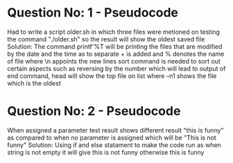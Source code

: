 # Question No: 1 - Pseudocode
Had to write a script older.sh in which three files were metioned on testing the command "./older.sh" so the result will show the oldest saved file
Solution: The command printf'%T will be printing the files that are modified by the date and the time as to separate + is added and % denotes the name of file where \n appoints the new lines sort command is needed to sort out certain aspects such as reversing by the number which will lead to output of end command, head will show the top file on list where –n1 shows the file which is the oldest
# Question No: 2 - Pseudocode
When assigned a parameter test result shows different result "this is funny" as compared to when no parameter is assigned which will be "This is not funny"
Solution: Using if and else statament to make the code run as when string is not empty it will give this is not funny otherwise this is funny
